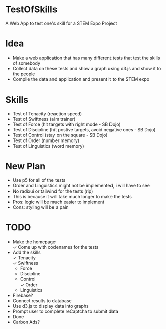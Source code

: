 # TestOfSkills
A Web App to test one's skill for a STEM Expo Project

# Idea
- Make a web application that has many different tests that test the skills of somebody
- Collect data on these tests and show a graph using d3.js and show it to the people
- Compile the data and application and present it to the STEM expo

# Skills
- Test of Tenacity (reaction speed)
- Test of Swiftness (aim trainer)
- Test of Force (hit targets with right mode - SB Dojo)
- Test of Discipline (hit postive targets, avoid negative ones - SB Dojo)
- Test of Control (stay on the square - SB Dojo)
- Test of Order (number memory)
- Test of Linguistics (word memory)

# New Plan
- Use p5 for all of the tests
- Order and Linguistics might not be implemented, i will have to see
- No radixui or tailwind for the tests (rip)
- This is because it will take much longer to make the tests
- Pros: logic will be much easier to implement
- Cons: styling will be a pain

# TODO
- Make the homepage\
✓ Come up with codenames for the tests
- Add the skills\
    ✓ Tenacity\
    ✓ Swiftness
    - Force
    - Discipline
    - Control\
    ✓ Order
    - Linguistics
- Firebase?
- Connect results to database
- Use d3.js to display data into graphs
- Prompt user to complete reCaptcha to submit data
- Done
- Carbon Ads?